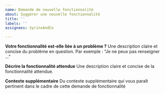```yaml
---
name: Demande de nouvelle fonctionnalité
about: Suggérer une nouvelle fonctionnalité
title: ''
labels: ''
assignees: SyrinxAndCo

---
```


**Votre fonctionnalité est-elle liée à un problème ?**
Une description claire et concise du problème en question.
Par exemple : "Je ne peux pas renseigner ..."

**Décrire la fonctionnalité attendue**
Une description claire et concise de la fonctionnalité attendue.

**Contexte supplémentaire**
Du contexte supplémentaire qui vous paraît pertinent dans le cadre de cette demande de fonctionnalité
